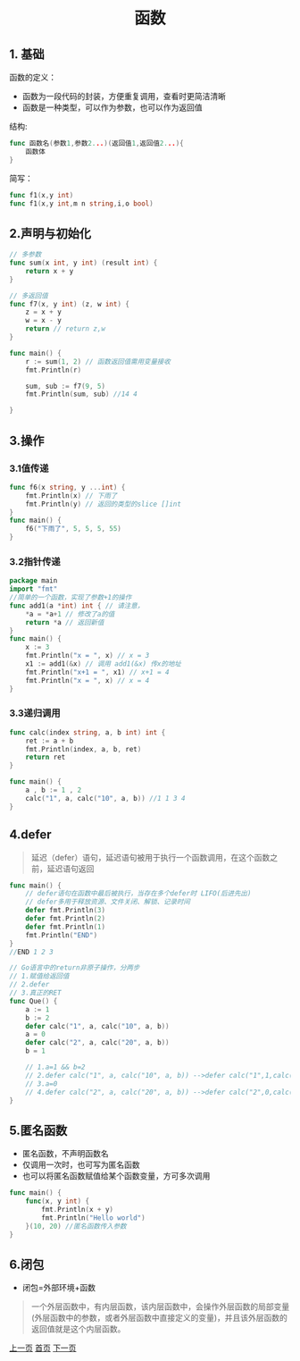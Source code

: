 # <center>函数

## 1. 基础
函数的定义：
* 函数为一段代码的封装，方便重复调用，查看时更简洁清晰
* 函数是一种类型，可以作为参数，也可以作为返回值

结构:
```go
func 函数名(参数1,参数2...)(返回值1,返回值2...){
    函数体
}
```
简写：
```go
func f1(x,y int)
func f1(x,y int,m n string,i,o bool)
```
## 2.声明与初始化
```go
// 多参数
func sum(x int, y int) (result int) {
	return x + y
}

// 多返回值
func f7(x, y int) (z, w int) {
	z = x + y
	w = x - y
	return // return z,w
}

func main() {
	r := sum(1, 2) // 函数返回值需用变量接收
	fmt.Println(r)

	sum, sub := f7(9, 5)
	fmt.Println(sum, sub) //14 4

}
```
## 3.操作
### 3.1值传递
```go
func f6(x string, y ...int) {
	fmt.Println(x) // 下雨了
	fmt.Println(y) // 返回的类型的slice []int
}
func main() {
	f6("下雨了", 5, 5, 5, 55)
}
```
### 3.2指针传递
```go
package main
import "fmt"
//简单的一个函数，实现了参数+1的操作
func add1(a *int) int { // 请注意，
	*a = *a+1 // 修改了a的值
	return *a // 返回新值
} 
func main() {
	x := 3
	fmt.Println("x = ", x) // x = 3
	x1 := add1(&x) // 调用 add1(&x) 传x的地址
	fmt.Println("x+1 = ", x1) // x+1 = 4
	fmt.Println("x = ", x) // x = 4
}
```
### 3.3递归调用
```go
func calc(index string, a, b int) int {
	ret := a + b
	fmt.Println(index, a, b, ret)
	return ret
}

func main() {
	a , b := 1 , 2
	calc("1", a, calc("10", a, b)) //1 1 3 4
}
```
## 4.defer
>延迟（defer）语句，延迟语句被用于执行一个函数调用，在这个函数之前，延迟语句返回
```go
func main() {
	// defer语句在函数中最后被执行，当存在多个defer时 LIFO(后进先出)
	// defer多用于释放资源、文件关闭、解锁、记录时间
	defer fmt.Println(3)
	defer fmt.Println(2)
	defer fmt.Println(1)
	fmt.Println("END")
}
//END 1 2 3

// Go语言中的return非原子操作，分两步
// 1.赋值给返回值
// 2.defer
// 3.真正的RET
func Que() {
	a := 1
	b := 2
	defer calc("1", a, calc("10", a, b))
	a = 0
	defer calc("2", a, calc("20", a, b))
	b = 1

	// 1.a=1 && b=2
	// 2.defer calc("1", a, calc("10", a, b)) -->defer calc("1",1,calc("10",1,2)) -->defer calc("1",1,3)
	// 3.a=0
	// 4.defer calc("2", a, calc("20", a, b)) -->defer calc("2",0,calc("20,0,2)) -->defer calc("2",0,2)
}
```
## 5.匿名函数
* 匿名函数，不声明函数名
* 仅调用一次时，也可写为匿名函数
* 也可以将匿名函数赋值给某个函数变量，方可多次调用
```go
func main() {
	func(x, y int) {
		fmt.Println(x + y)
		fmt.Println("Hello world")
	}(10, 20) //匿名函数传入参数
}
```
## 6.闭包
* 闭包=外部环境+函数
>一个外层函数中，有内层函数，该内层函数中，会操作外层函数的局部变量(外层函数中的参数，或者外层函数中直接定义的变量)，并且该外层函数的返回值就是这个内层函数。

[上一页](9.pointer.md)  [首页](README.md)  [下一页](11.struct.md)